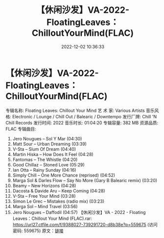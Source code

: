 ﻿---
title: 【休闲沙发】VA-2022-FloatingLeaves：ChilloutYourMind(FLAC)
date: 2022-12-02 10:36:33
categories: 古典音乐、新世纪、纯音雅乐
tags: 纯音雅乐
---
# 【休闲沙发】VA-2022-FloatingLeaves：ChilloutYourMind(FLAC)

专辑名称: Floating Leaves: Chillout Your
Mind
艺 术 家: Various Artists
音乐风格: Electronic / Lounge / Chill Out / Balearic / Downtempo
发行厂牌: Chill 'N Chill Records
发行时间: 2022
音乐时长: 01:04:20
专辑容量: 382 MB
资源品质: FLAC
专辑曲目:
01. Jero Nougues – Sol Y Mar (04:30)
02. Matt Sour – Urban Dreaming (03:39)
03. V-Sta – Slum Of Dream (04:40)
04. Martin Hiska – How Does It Feel (04:28)
05. Fantomas – The Whistle (04:20)
06. Good Chillaz – Stoned Love (05:29)
07. Ian Otta – Rainy Sunday (04:16)
08. Simply Chill – One More Chance (reprised) (04:52)
09. Marga Sol & Darles Flow – Say No More (Gary B Balearic
remix) (03:20)
10. Beamy – New Horizons (04:28)
11. Dacosta & Davide Aru – Keep Coming (04:28)
12. V-Sta – Free Your Mind (03:28)
13. Simon Le Grec – Mistakes (radio mix) (03:23)
14. Marga Sol – Mind Travel (03:56)
15. Jero Nougues – Daffodil (04:57)
【休闲沙发】VA - 2022 - Floating Leaves：Chillout Your Mind (FLAC).rar:
https://url27.ctfile.com/f/9388027-739291720-d8b38e?p=559675
(访问密码: 559675)
原文：[链接](https://blog.sina.com.cn/s/blog_1647c7e76010310ed.html)